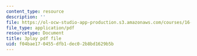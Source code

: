 ```yaml
---
content_type: resource
description: ''
file: https://ol-ocw-studio-app-production.s3.amazonaws.com/courses/16-687-private-pilot-ground-school-january-iap-2019/f04bae170455dfb1dec02b8bd1629b5b_jeI3wpulyPw.pdf
file_type: application/pdf
resourcetype: Document
title: 3play pdf file
uid: f04bae17-0455-dfb1-dec0-2b8bd1629b5b
---
```


